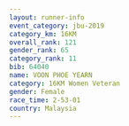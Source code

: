```yaml
---
layout: runner-info 
event_category: jbu-2019 
category_km: 16KM  
overall_rank: 121
gender_rank: 65
category_rank: 11
bib: 64040
name: VOON PHOE YEARN
category: 16KM Women Veteran
gender: Female
race_time: 2-53-01
country: Malaysia
---
```

